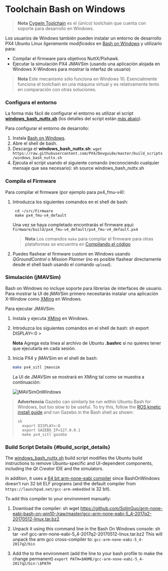 # Toolchain Bash on Windows

> **Nota** [Cygwin Toolchain](../setup/dev_env_windows_cygwin.md) es el (único) toolchain que cuenta con soporte para desarrollo en Windows.

Los usuarios de Windows también pueden instalar un entorno de desarrollo PX4 Ubuntu Linux *ligeramente modificados* en [Bash on Windows](https://github.com/Microsoft/BashOnWindows) y utilizarlo para:

* Compilar el firmware para objetivos NuttX/Pixhawk. 
* Ejecutar la simulación PX4 JMAVSim (usando una aplicación alojada en Windows X-Windows para mostrar la interfaz de usuario)

> **Nota** Este mecanismo sólo funciona en Windows 10. Esencialmente funciona el toolchain en una máquina virtual y es relativamente lento en comparación con otras soluciones.

### Configura el entorno

La forma más fácil de configurar el entorno es utilizar el script **<a href="https://raw.githubusercontent.com/PX4/Devguide/master/build_scripts/windows_bash_nuttx.sh" target="_blank" download>windows_bash_nuttx.sh</a>** (los detalles del script están [más abajo](#build_script_details)).

Para configurar el entorno de desarrollo:

1. Instala [Bash on Windows](https://github.com/Microsoft/BashOnWindows).
2. Abre el shell de bash. 
3. Descarga el **windows_bash_nuttx.sh**: ```wget https://raw.githubusercontent.com/PX4/Devguide/master/build_scripts/windows_bash_nuttx.sh```
4. Ejecuta el script usando el siguiente comando (reconociendo cualquier mensaje que sea necesario): 
        sh
        source windows_bash_nuttx.sh

### Compila el Firmware

Para compilar el firmware (por ejemplo para px4_fmu-v4):

1. Introduzca los siguientes comandos en el shell de bash:
    
        cd ~/src/Firmware
        make px4_fmu-v4_default
        
    
    Una vez se haya completado encontrarás el firmware aquí: `Firmware/build/px4_fmu-v4_default/px4_fmu-v4_default.px4`
    
    > **Nota** Los comandos `make` para compilar el firmware para otras plataformas se encuentra en [Compilando el código](../setup/building_px4.md#nuttx--pixhawk-based-boards)

2. Puedes flashear el firmware custom en Windows usando *QGroundControl* o *Mission Planner* (no es posible flashear directamente desde el shell bash usando el comando `upload`).

### Simulación (jMAVSim)

Bash on Windows no incluye soporte para librerías de interfaces de usuario. Para mostrar la UI de jMAVSim primero necesitarás instalar una aplicación X-Window como [XMing](https://sourceforge.net/projects/xming/) en Windows.

Para ejecutar JMAVSim:

1. Instala y ejecuta [XMing](https://sourceforge.net/projects/xming/) en Windows.
2. Introduzca los siguientes comandos en el shell de bash: 
        sh
        export DISPLAY=:0 > 
    
    **Nota** Agrega esta linea al archivo de Ubuntu **.bashrc** si no quieres tener que ejecutarla en cada sesión.
3. Inicia PX4 y jMAVSim en el shell de bash:
    
    ```sh
    make px4_sitl jmavsim
    ```
    
    La UI de JMAVSim se mostrará en XMing tal como se muestra a continuación:
    
    ![jMAVSimOnWindows](../../assets/simulation/JMAVSim_on_Windows.PNG)

> **Advertencia** Gazebo can similarly be run within Ubuntu Bash for Windows, but too slow to be useful. To try this, follow the [ROS kinetic install guide](http://wiki.ros.org/kinetic/Installation/Ubuntu) and run Gazebo in the Bash shell as shown: 
> 
>     sh
>       export DISPLAY=:0
>       export GAZEBO_IP=127.0.0.1
>       make px4_sitl gazebo

### Build Script Details {#build_script_details}

The [windows_bash_nuttx.sh](https://raw.githubusercontent.com/PX4/Devguide/master/build_scripts/windows_bash_nuttx.sh) build script modifies the Ubuntu build instructions to remove Ubuntu-specific and UI-dependent components, including the *Qt Creator* IDE and the simulators.

In addition, it uses a [64 bit arm-none-eabi compiler](https://github.com/SolinGuo/arm-none-eabi-bash-on-win10-.git) since BashOnWindows doesn't run 32 bit ELF programs (and the default compiler from `https://launchpad.net/gcc-arm-embedded` is 32 bit).

To add this compiler to your environment manually:

1. Download the compiler: 
        sh
        wget https://github.com/SolinGuo/arm-none-eabi-bash-on-win10-/raw/master/gcc-arm-none-eabi-5_4-2017q2-20170512-linux.tar.bz2

2. Unpack it using this command line in the Bash On Windows console: 
        sh
        tar -xvf gcc-arm-none-eabi-5_4-2017q2-20170512-linux.tar.bz2 This will unpack the arm gcc cross-compiler to: ```gcc-arm-none-eabi-5_4-2017q2/bin```

3. Add the to the environment (add the line to your bash profile to make the change permanent) ```export PATH=$HOME/gcc-arm-none-eabi-5_4-2017q2/bin:\$PATH```